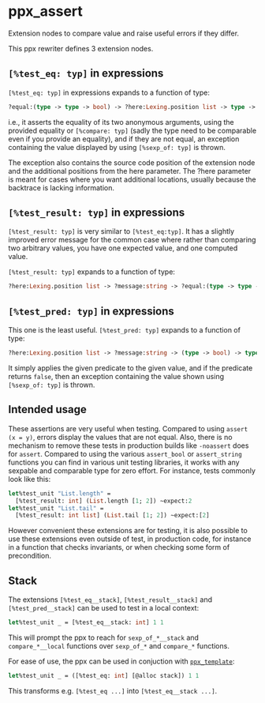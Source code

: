 ppx\_assert
===========

Extension nodes to compare value and raise useful errors if they differ.

This ppx rewriter defines 3 extension nodes.

`[%test_eq: typ]` in expressions
--------------------------------

`[%test_eq: typ]` in expressions expands to a function of type:

```ocaml
?equal:(type -> type -> bool) -> ?here:Lexing.position list -> type -> type -> unit
```

i.e., it asserts the equality of its two anonymous arguments, using the provided equality
or `[%compare: typ]` (sadly the type need to be comparable even if you provide an
equality), and if they are not equal, an exception containing the value displayed by using
`[%sexp_of: typ]` is thrown.

The exception also contains the source code position of the extension node and the
additional positions from the here parameter. The ?here parameter is meant for cases where
you want additional locations, usually because the backtrace is lacking information.

`[%test_result: typ]` in expressions
------------------------------------

`[%test_result: typ]` is very similar to `[%test_eq:typ]`. It has a slightly improved
error message for the common case where rather than comparing two arbitrary values, you
have one expected value, and one computed value.

`[%test_result: typ]` expands to a function of type:

```ocaml
?here:Lexing.position list -> ?message:string -> ?equal:(type -> type -> bool) -> expect:typ -> typ -> unit
```

`[%test_pred: typ]` in expressions
----------------------------------

This one is the least useful. `[%test_pred: typ]` expands to a function of type:

```ocaml
?here:Lexing.position list -> ?message:string -> (type -> bool) -> type -> unit
```

It simply applies the given predicate to the given value, and if the predicate returns `false`,
then an exception containing the value shown using `[%sexp_of: typ]` is thrown.

Intended usage
--------------

These assertions are very useful when testing. Compared to using `assert (x = y)`, errors
display the values that are not equal. Also, there is no mechanism to remove these tests
in production builds like `-noassert` does for `assert`. Compared to using the various
`assert_bool` or `assert_string` functions you can find in various unit testing libraries,
it works with any sexpable and comparable type for zero effort.  For instance, tests
commonly look like this:

```ocaml
let%test_unit "List.length" =
  [%test_result: int] (List.length [1; 2]) ~expect:2
let%test_unit "List.tail" =
  [%test_result: int list] (List.tail [1; 2]) ~expect:[2]
```

However convenient these extensions are for testing, it is also possible to use these
extensions even outside of test, in production code, for instance in a function that
checks invariants, or when checking some form of precondition.


Stack
-----

The extensions `[%test_eq__stack]`, `[%test_result__stack]` and `[%test_pred__stack]` can
be used to test in a local context:

```ocaml
let%test_unit _ = [%test_eq__stack: int] 1 1
```

This will prompt the ppx to reach for `sexp_of_*__stack` and `compare_*__local` functions
over `sexp_of_*` and `compare_*` functions.

For ease of use, the ppx can be used in conjuction with
[`ppx_template`](%{root}/ppx/ppx_template/doc/README.mdx):

```ocaml
let%test_unit _ = ([%test_eq: int] [@alloc stack]) 1 1
```

This transforms e.g. `[%test_eq ...]` into `[%test_eq__stack ...]`.
